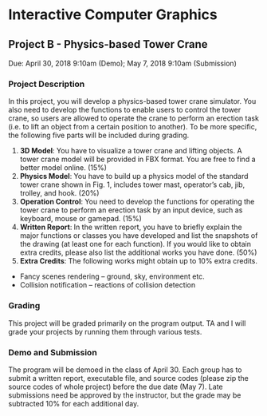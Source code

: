 # Interactive Computer Graphics
## Project B - Physics-based Tower Crane
Due: April 30, 2018 9:10am (Demo); May 7, 2018 9:10am (Submission)

### Project Description
In this project, you will develop a physics-based tower crane simulator. You also need to develop the functions to enable users to control the tower crane, so users are allowed to operate the crane to perform an erection task (i.e. to lift an object from a certain position to another). To be more specific, the following five parts will be included during grading.

1. **3D Model**: You have to visualize a tower crane and lifting objects. A tower crane model will be provided in FBX format. You are free to find a better model online. (15%)
2. **Physics Model**: You have to build up a physics model of the standard tower crane shown in Fig. 1, includes tower mast, operator’s cab, jib, trolley, and hook. (20%)
3. **Operation Control**: You need to develop the functions for operating the tower crane to perform an erection task by an input device, such as keyboard, mouse or gamepad. (15%)
4. **Written Report**: In the written report, you have to briefly explain the major functions or classes you have developed and list the snapshots of the drawing (at least one for each function). If you would like to obtain extra credits, please also list the additional works you have done. (50%)
5. **Extra Credits**: The following works might obtain up to 10% extra credits.
  - Fancy scenes rendering – ground, sky, environment etc.
  - Collision notification – reactions of collision detection

### Grading
This project will be graded primarily on the program output. TA and I will grade your projects by running them through various tests.

### Demo and Submission
The program will be demoed in the class of April 30. Each group has to submit a written report, executable file, and source codes (please zip the source codes of whole project) before the due date (May 7). Late submissions need be approved by the instructor, but the grade may be subtracted 10% for each additional day.
